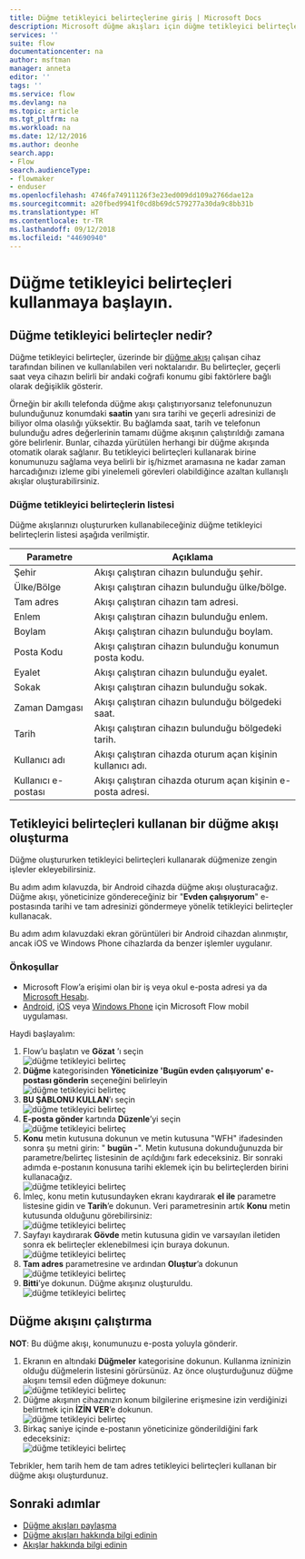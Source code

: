 ```yaml
---
title: Düğme tetikleyici belirteçlerine giriş | Microsoft Docs
description: Microsoft düğme akışları için düğme tetikleyici belirteçleri tanıtımı.
services: ''
suite: flow
documentationcenter: na
author: msftman
manager: anneta
editor: ''
tags: ''
ms.service: flow
ms.devlang: na
ms.topic: article
ms.tgt_pltfrm: na
ms.workload: na
ms.date: 12/12/2016
ms.author: deonhe
search.app:
- Flow
search.audienceType:
- flowmaker
- enduser
ms.openlocfilehash: 4746fa74911126f3e23ed009dd109a2766dae12a
ms.sourcegitcommit: a20fbed9941f0cd8b69dc579277a30da9c8bb31b
ms.translationtype: HT
ms.contentlocale: tr-TR
ms.lasthandoff: 09/12/2018
ms.locfileid: "44690940"
---
```

# <a name="get-started-with-button-trigger-tokens"></a>Düğme tetikleyici belirteçleri kullanmaya başlayın.
## <a name="what-are-button-trigger-tokens"></a>Düğme tetikleyici belirteçler nedir?
Düğme tetikleyici belirteçler, üzerinde bir [düğme akışı](introduction-to-button-flows.md) çalışan cihaz tarafından bilinen ve kullanılabilen veri noktalarıdır. Bu belirteçler, geçerli saat veya cihazın belirli bir andaki coğrafi konumu gibi faktörlere bağlı olarak değişiklik gösterir.  

Örneğin bir akıllı telefonda düğme akışı çalıştırıyorsanız telefonunuzun bulunduğunuz konumdaki **saatin** yanı sıra tarihi ve geçerli adresinizi de biliyor olma olasılığı yüksektir. Bu bağlamda saat, tarih ve telefonun bulunduğu adres değerlerinin tamamı düğme akışının çalıştırıldığı zamana göre belirlenir. Bunlar, cihazda yürütülen herhangi bir düğme akışında otomatik olarak sağlanır. Bu tetikleyici belirteçleri kullanarak birine konumunuzu sağlama veya belirli bir iş/hizmet aramasına ne kadar zaman harcadığınızı izleme gibi yinelemeli görevleri olabildiğince azaltan kullanışlı akışlar oluşturabilirsiniz.

### <a name="list-of-button-trigger-tokens"></a>Düğme tetikleyici belirteçlerin listesi
Düğme akışlarınızı oluştururken kullanabileceğiniz düğme tetikleyici belirteçlerin listesi aşağıda verilmiştir.

| Parametre | Açıklama |
| --- | --- |
| Şehir |Akışı çalıştıran cihazın bulunduğu şehir. |
| Ülke/Bölge |Akışı çalıştıran cihazın bulunduğu ülke/bölge. |
| Tam adres |Akışı çalıştıran cihazın tam adresi. |
| Enlem |Akışı çalıştıran cihazın bulunduğu enlem. |
| Boylam |Akışı çalıştıran cihazın bulunduğu boylam. |
| Posta Kodu |Akışı çalıştıran cihazın bulunduğu konumun posta kodu. |
| Eyalet |Akışı çalıştıran cihazın bulunduğu eyalet. |
| Sokak |Akışı çalıştıran cihazın bulunduğu sokak. |
| Zaman Damgası |Akışı çalıştıran cihazın bulunduğu bölgedeki saat. |
| Tarih |Akışı çalıştıran cihazın bulunduğu bölgedeki tarih. |
| Kullanıcı adı |Akışı çalıştıran cihazda oturum açan kişinin kullanıcı adı. |
| Kullanıcı e-postası |Akışı çalıştıran cihazda oturum açan kişinin e-posta adresi. |

## <a name="create-a-button-flow-that-uses-trigger-tokens"></a>Tetikleyici belirteçleri kullanan bir düğme akışı oluşturma
Düğme oluştururken tetikleyici belirteçleri kullanarak düğmenize zengin işlevler ekleyebilirsiniz.

Bu adım adım kılavuzda, bir Android cihazda düğme akışı oluşturacağız. Düğme akışı, yöneticinize göndereceğiniz bir "**Evden çalışıyorum**" e-postasında tarihi ve tam adresinizi göndermeye yönelik tetikleyici belirteçler kullanacak.

Bu adım adım kılavuzdaki ekran görüntüleri bir Android cihazdan alınmıştır, ancak iOS ve Windows Phone cihazlarda da benzer işlemler uygulanır.

### <a name="prerequisites"></a>Önkoşullar
* Microsoft Flow’a erişimi olan bir iş veya okul e-posta adresi ya da [Microsoft Hesabı](https://account.microsoft.com/about?refd=www.microsoft.com).
* [Android](https://aka.ms/flowmobiledocsandroid), [iOS](https://aka.ms/flowmobiledocsios) veya [Windows Phone](https://aka.ms/flowmobilewindows) için Microsoft Flow mobil uygulaması.

Haydi başlayalım:

1. Flow’u başlatın ve **Gözat** ’ı seçin  
   ![düğme tetikleyici belirteç](./media/introduction-to-button-trigger-tokens/1.png)  
2. **Düğme** kategorisinden **Yöneticinize 'Bugün evden çalışıyorum' e-postası gönderin** seçeneğini belirleyin   
   ![düğme tetikleyici belirteç](./media/introduction-to-button-trigger-tokens/2.png)  
3. **BU ŞABLONU KULLAN**’ı seçin  
   ![düğme tetikleyici belirteç](./media/introduction-to-button-trigger-tokens/3.png)  
4. **E-posta gönder** kartında **Düzenle**’yi seçin  
   ![düğme tetikleyici belirteç](./media/introduction-to-button-trigger-tokens/3-5.png)  
5. **Konu** metin kutusuna dokunun ve metin kutusuna "WFH" ifadesinden sonra şu metni girin: " **bugün -**". Metin kutusuna dokunduğunuzda bir parametre/belirteç listesinin de açıldığını fark edeceksiniz. Bir sonraki adımda e-postanın konusuna tarihi eklemek için bu belirteçlerden birini kullanacağız.  
   ![düğme tetikleyici belirteç](./media/introduction-to-button-trigger-tokens/4.png)  
6. İmleç, konu metin kutusundayken ekranı kaydırarak **el ile** parametre listesine gidin ve **Tarih**’e dokunun. Veri parametresinin artık **Konu** metin kutusunda olduğunu görebilirsiniz:  
   ![düğme tetikleyici belirteç](./media/introduction-to-button-trigger-tokens/6.png)  
7. Sayfayı kaydırarak **Gövde** metin kutusuna gidin ve varsayılan iletiden sonra ek belirteçler eklenebilmesi için buraya dokunun.  
   ![düğme tetikleyici belirteç](./media/introduction-to-button-trigger-tokens/7.png)  
8. **Tam adres** parametresine ve ardından **Oluştur**’a dokunun  
   ![düğme tetikleyici belirteç](./media/introduction-to-button-trigger-tokens/8.png)  
9. **Bitti**’ye dokunun. Düğme akışınız oluşturuldu.  
   ![düğme tetikleyici belirteç](./media/introduction-to-button-trigger-tokens/9.png)  

## <a name="run-the-button-flow"></a>Düğme akışını çalıştırma
**NOT**: Bu düğme akışı, konumunuzu e-posta yoluyla gönderir.  

1. Ekranın en altındaki **Düğmeler** kategorisine dokunun. Kullanma izninizin olduğu düğmelerin listesini görürsünüz. Az önce oluşturduğunuz düğme akışını temsil eden düğmeye dokunun:  
   ![düğme tetikleyici belirteç](./media/introduction-to-button-trigger-tokens/10.png)  
2. Düğme akışının cihazınızın konum bilgilerine erişmesine izin verdiğinizi belirtmek için **İZİN VER**’e dokunun.  
   ![düğme tetikleyici belirteç](./media/introduction-to-button-trigger-tokens/11.png)  
3. Birkaç saniye içinde e-postanın yöneticinize gönderildiğini fark edeceksiniz:  
   ![düğme tetikleyici belirteç](./media/introduction-to-button-trigger-tokens/12.png)  

Tebrikler, hem tarih hem de tam adres tetikleyici belirteçleri kullanan bir düğme akışı oluşturdunuz. 

## <a name="next-steps"></a>Sonraki adımlar
* [Düğme akışları paylaşma](share-buttons.md)
* [Düğme akışları hakkında bilgi edinin](introduction-to-button-flows.md)  
* [Akışlar hakkında bilgi edinin](guided-learning/get-started.yml?tutorial-step=1)


